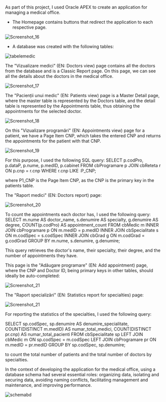 
As part of this project, I used Oracle APEX to create an application for managing a medical office.
- The Homepage contains buttons that redirect the application to each respective page.

![Screenshot_16](https://github.com/elxsa/MedicalOffice-OracleAPEX/assets/146994240/8326e236-1440-48ff-a955-24a115e5e068)

- A database was created with the following tables:

![tabelemedic](https://github.com/elxsa/MedicalOffice-OracleAPEX/assets/146994240/ac29a8bb-7386-4d8d-ac07-c3437eb274d7)


The "Vizualizare medici" (EN: Doctors view) page contains all the doctors from the database and is a Classic Report page. On this page, we can see all the details about the doctors in the medical office.

![Screenshot_17](https://github.com/elxsa/MedicalOffice-OracleAPEX/assets/146994240/0a7056a5-05de-41fd-9ccc-143fc9e73b3c)

The "Pacienții unui medic" (EN: Patients view) page is a Master Detail page, where the master table is represented by the Doctors table, and the detail table is represented by the Appointments table, thus obtaining the appointments for the selected doctor.

![Screenshot_18](https://github.com/elxsa/MedicalOffice-OracleAPEX/assets/146994240/a2d30d6d-9afe-4430-b756-97e7c76177aa)

On this "Vizualizare programări" (EN: Appointments view) page for a patient, we have a Page Item CNP, which takes the entered CNP and returns the appointments for the patient with that CNP.

![Screenshot_19](https://github.com/elxsa/MedicalOffice-OracleAPEX/assets/146994240/8dd55ffa-b928-4071-8c0b-8a845871a8fa)

For this purpose, I used the following SQL query:
SELECT 
    p.codPro,
    p.dataP,
    p.nume,
    p.medID,
    p.cabinet
FROM 
    cbProgramare p
JOIN 
    cbReteta r ON p.cnp = r.cnp
WHERE 
    r.cnp LIKE :P_CNP;

where P1_CNP is the Page Item CNP, as the CNP is the primary key in the patients table.

The "Raport medici" (EN: Doctors report) page:

![Screenshot_20](https://github.com/elxsa/MedicalOffice-OracleAPEX/assets/146994240/ed6b2b44-65fc-41c5-97a5-2dce8998c17d)

To count the appointments each doctor has, I used the following query:
SELECT 
    m.nume AS doctor_name,
    s.denumire AS specialty,
    g.denumire AS degree,
    COUNT(p.codPro) AS appointment_count
FROM 
    cbMedic m
INNER JOIN 
    cbProgramare p ON m.medID = p.medID
INNER JOIN 
    cbSpecialitate s ON m.codSpec = s.codSpec
INNER JOIN 
    cbGrad g ON m.codGrad = g.codGrad
GROUP BY 
    m.nume, s.denumire, g.denumire;

This query retrieves the doctor's name, their specialty, their degree, and the number of appointments they have.

This page is the "Adăugare programare" (EN: Add appointment) page, where the CNP and Doctor ID, being primary keys in other tables, should ideally be auto-completed:

![Screenshot_21](https://github.com/elxsa/MedicalOffice-OracleAPEX/assets/146994240/099d6763-c9ad-4fc6-ad14-a294217632a2)

The "Raport specializări" (EN: Statistics report for specialties) page:

![Screenshot_21](https://github.com/elxsa/MedicalOffice-OracleAPEX/assets/146994240/fb35e63e-c26d-4c89-9585-7fa77361cc8c)

For reporting the statistics of the specialties, I used the following query:

SELECT 
    sp.codSpec,
    sp.denumire AS denumire_specialitate,
    COUNT(DISTINCT m.medID) AS numar_total_medici,
    COUNT(DISTINCT pr.cnp) AS numar_total_pacienti
FROM 
    cbSpecialitate sp
LEFT JOIN 
    cbMedic m ON sp.codSpec = m.codSpec
LEFT JOIN 
    cbProgramare pr ON m.medID = pr.medID
GROUP BY 
    sp.codSpec, sp.denumire;

to count the total number of patients and the total number of doctors by specialties.

In the context of developing the application for the medical office, using a database schema had several essential roles: organizing data, isolating and securing data, avoiding naming conflicts, facilitating management and maintenance, and improving performance.

![schemabd](https://github.com/elxsa/MedicalOffice-OracleAPEX/assets/146994240/d10474b0-9de3-43a5-bc2e-452c10aef017)

